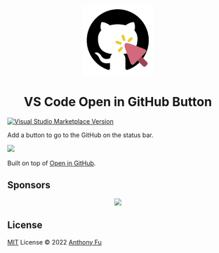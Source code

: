 <p align="center">
  <img src="./res/icon.png" height="160"/>
</p>

<h1 align="center">VS Code Open in GitHub Button</h1>

<a href="https://marketplace.visualstudio.com/items?itemName=antfu.open-in-github-button" target="__blank"><img src="https://img.shields.io/visual-studio-marketplace/v/antfu.open-in-github-button.svg?color=eee&amp;label=VS%20Code%20Marketplace&logo=visual-studio-code" alt="Visual Studio Marketplace Version" /></a>

Add a button to go to the GitHub on the status bar.

![](https://user-images.githubusercontent.com/11247099/230333941-29312ebb-432d-46be-bc26-c2ff4e5d284c.png)

Built on top of [Open in GitHub](https://github.com/fabiospampinato/vscode-open-in-github).

## Sponsors

<p align="center">
  <a href="https://cdn.jsdelivr.net/gh/antfu/static/sponsors.svg">
    <img src='https://cdn.jsdelivr.net/gh/antfu/static/sponsors.png'/>
  </a>
</p>

## License

[MIT](./LICENSE) License © 2022 [Anthony Fu](https://github.com/antfu)
